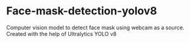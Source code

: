 # Face-mask-detection-yolov8
Computer vision model to detect face mask using webcam as a source. Created with the help of Ultralytics YOLO v8
